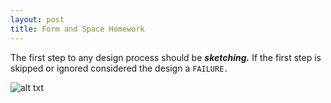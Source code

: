 ```yaml
---
layout: post
title: Form and Space Homework
---
```

The first step to any design process should be *__sketching.__*
If the first step is skipped or ignored considered the design a `FAILURE.`

![alt txt](http://www.upsidelearning.com/blog/wp-content/uploads/2011/07/Some-Thoughts-On-Failure.jpg "skipping the first step")

